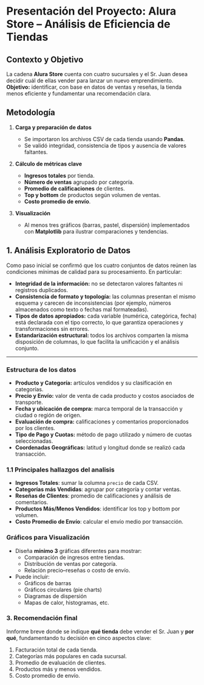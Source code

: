 # Presentación del Proyecto: Alura Store – Análisis de Eficiencia de Tiendas

##  Contexto y Objetivo  
La cadena **Alura Store** cuenta con cuatro sucursales y el Sr. Juan desea decidir cuál de ellas vender para lanzar un nuevo emprendimiento.  
**Objetivo:** identificar, con base en datos de ventas y reseñas, la tienda menos eficiente y fundamentar una recomendación clara.

##  Metodología  
1. **Carga y preparación de datos**  
   - Se importaron los archivos CSV de cada tienda usando **Pandas**.  
   - Se validó integridad, consistencia de tipos y ausencia de valores faltantes.

2. **Cálculo de métricas clave**  
   - **Ingresos totales** por tienda.  
   - **Número de ventas** agrupado por categoría.  
   - **Promedio de calificaciones** de clientes.  
   - **Top y bottom** de productos según volumen de ventas.  
   - **Costo promedio de envío**.

3. **Visualización**  
   - Al menos tres gráficos (barras, pastel, dispersión) implementados con **Matplotlib** para ilustrar comparaciones y tendencias.

## 1. Análisis Exploratorio de Datos

Como paso inicial se confirmó que los cuatro conjuntos de datos reúnen las condiciones mínimas de calidad para su procesamiento. En particular:

- **Integridad de la información:** no se detectaron valores faltantes ni registros duplicados.  
- **Consistencia de formato y topología:** las columnas presentan el mismo esquema y carecen de inconsistencias (por ejemplo, números almacenados como texto o fechas mal formateadas).  
- **Tipos de datos apropiados:** cada variable (numérica, categórica, fecha) está declarada con el tipo correcto, lo que garantiza operaciones y transformaciones sin errores.  
- **Estandarización estructural:** todos los archivos comparten la misma disposición de columnas, lo que facilita la unificación y el análisis conjunto.

---

### Estructura de los datos

- **Producto y Categoría:** artículos vendidos y su clasificación en categorías.  
- **Precio y Envío:** valor de venta de cada producto y costos asociados de transporte.  
- **Fecha y ubicación de compra:** marca temporal de la transacción y ciudad o región de origen.  
- **Evaluación de compra:** calificaciones y comentarios proporcionados por los clientes.  
- **Tipo de Pago y Cuotas:** método de pago utilizado y número de cuotas seleccionadas.  
- **Coordenadas Geográficas:** latitud y longitud donde se realizó cada transacción.

### 1.1 Principales hallazgos del analisis 
- **Ingresos Totales**: sumar la columna `precio` de cada CSV.  
- **Categorías más Vendidas**: agrupar por categoría y contar ventas.  
- **Reseñas de Clientes**: promedio de calificaciones y análisis de comentarios.  
- **Productos Más/Menos Vendidos**: identificar los top y bottom por volumen.  
- **Costo Promedio de Envío**: calcular el envío medio por transacción.



###  Gráficos para Visualización
- Diseña **mínimo 3** gráficas diferentes para mostrar:
  - Comparación de ingresos entre tiendas.  
  - Distribución de ventas por categoría.  
  - Relación precio–reseñas o costo de envío.  
- Puede incluir:  
  - Gráficos de barras  
  - Gráficos circulares (pie charts)  
  - Diagramas de dispersión  
  - Mapas de calor, histogramas, etc.

### 3. Recomendación final
Innforme breve donde  se indique **qué tienda** debe vender el Sr. Juan y **por qué**, fundamentando tu decisión en cinco aspectos clave:
1. Facturación total de cada tienda.  
2. Categorías más populares en cada sucursal.  
3. Promedio de evaluación de clientes.  
4. Productos más y menos vendidos.  
5. Costo promedio de envío.